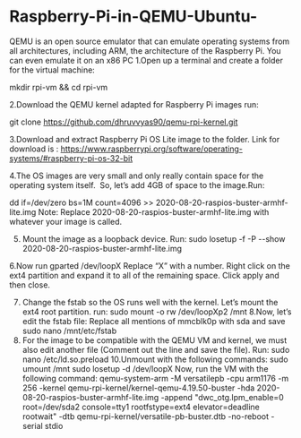 # Raspberry-Pi-in-QEMU-Ubuntu-
QEMU is an open source emulator that can emulate operating systems from all architectures, including ARM, the architecture of the Raspberry Pi. You can even emulate it on an x86 PC
1.Open up a terminal and create a folder for the virtual machine:

mkdir rpi-vm && cd rpi-vm

2.Download the QEMU kernel adapted for Raspberry Pi images
run:

git clone https://github.com/dhruvvyas90/qemu-rpi-kernel.git

3.Download and extract Raspberry Pi OS Lite image to the folder. Link for download is :
https://www.raspberrypi.org/software/operating-systems/#raspberry-pi-os-32-bit

4.The OS images are very small and only really contain space for the operating system itself.  So, let’s add 4GB of space to the image.Run:

dd if=/dev/zero bs=1M count=4096 >> 2020-08-20-raspios-buster-armhf-lite.img
Note: Replace 2020-08-20-raspios-buster-armhf-lite.img with whatever your image is called.

5. Mount the image as a loopback device. Run:
sudo losetup -f -P --show 2020-08-20-raspios-buster-armhf-lite.img

6.Now run gparted /dev/loopX Replace “X” with a number. Right click on the ext4 partition and expand it to all of the remaining space. Click apply and then close.

7. Change the fstab so the OS runs well with the kernel. Let’s mount the ext4 root partition. run:
	sudo mount -o rw /dev/loopXp2 /mnt
8.Now, let’s edit the fstab file: Replace all mentions of mmcblk0p with sda and save
sudo nano /mnt/etc/fstab
9. For the image to be compatible with the QEMU VM and kernel, we must also edit another file (Comment out the line and save the file). Run:
sudo nano /etc/ld.so.preload
10.Unmount with the following commands:
sudo umount /mnt
sudo losetup -d /dev/loopX
Now, run the VM with the following command:
qemu-system-arm -M versatilepb -cpu arm1176 -m 256 -kernel qemu-rpi-kernel/kernel-qemu-4.19.50-buster -hda 2020-08-20-raspios-buster-armhf-lite.img -append "dwc_otg.lpm_enable=0 root=/dev/sda2 console=tty1 rootfstype=ext4 elevator=deadline rootwait" -dtb qemu-rpi-kernel/versatile-pb-buster.dtb -no-reboot -serial stdio
